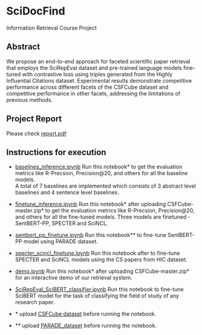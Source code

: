 # SciDocFind
Information Retrieval Course Project

## Abstract
We propose an end-to-end approach for faceted scientific paper retrieval that employs the SciRepEval dataset and pre-trained language models fine-tuned with contrastive loss using triples generated from the Highly Influential Citations dataset. Experimental results demonstrate competitive performance across different facets of the CSFCube dataset and competitive performance in other facets, addressing the limitations of previous methods.

## Project Report
Please check [report.pdf](./project_report.pdf)

## Instructions for execution

- [baselines_inference.ipynb](code/baselines_inference.ipynb)
Run this notebook* to get the evaluation metrics like R-Precsion, Precision@20, and others for all the baseline models. \
A total of 7 baselines are implemented which consists of 3 abstract level baselines and 4 sentence level baselines.


- [finetune_inference.ipynb](code/finetune_inference.ipynb)
Run this notebook* after uploading CSFCube-master.zip* to get the evaluation metrics like R-Precsion, Precision@20, and others for all the fine-tuned models. Three models are finetuned - SentBERT-PP, SPECTER and SciNCL.

- [sentbert_pp_finetune.ipynb](code/sentbert_pp_finetune.ipynb)
Run this notebook** to fine-tune SentBERT-PP model using PARADE dataset.

- [specter_scincl_finetune.ipynb](code/specter_scincl_finetune.ipynb)
Run this notebook after to fine-tune SPECTER and SciNCL models using the CS papers from HIC dataset.

- [demo.ipynb](code/demo.ipynb)
Run this notebook* after uploading CSFCube-master.zip* for an interactive demo of our retrieval system.

- [SciRepEval_SciBERT_classifier.ipynb](code/SciRepEval_SciBERT_classifier.ipynb)
Run this notebook to fine-tune SciBERT model for the task of classifying the field of study of any research paper.

- \* upload [CSFCube dataset](datasets/CSFCube-master.zip) before running the notebook.
- ** upload [PARADE_dataset](datasets/PARADE_dataset-main.zip) before running the notebook.
